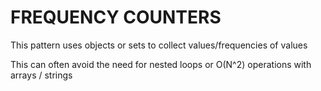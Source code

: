 #   FREQUENCY COUNTERS
This pattern uses objects or sets to collect values/frequencies of values

This can often avoid the need for nested loops or O(N^2) operations with arrays / strings